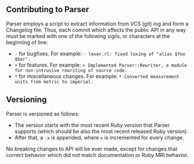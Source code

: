 Contributing to Parser
----------------------

Parser employs a script to extract information from VCS (git) log and form a Changelog file. Thus, each commit which affects the public API in any way must be marked with one of the following sigils, or characters at the beginning of line:

 * `-` for bugfixes. For example: `- lexer.rl: fixed lexing of "alias $foo $bar".`
 * `+` for features. For example: `+ Implemented Parser::Rewriter, a module for non-intrusive rewriting of source code.`
 * `*` for miscellaneous changes. For example: `* Converted measurement units from metric to imperial.`

Versioning
----------

Parser is versioned as follows:
 * The version starts with the most recent Ruby version that Parser supports (which should be also the most recent released Ruby version).
 * After that, a `.x` is appended, where `x` is incremented for every change.

No breaking changes to API will be ever made, except for changes that correct behavior which did not match documentation or Ruby MRI behavior.
